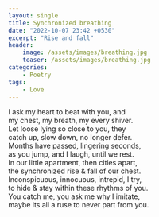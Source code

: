 ```yaml
---
layout: single
title: Synchronized breathing
date: "2022-10-07 23:42 +0530"
excerpt: "Rise and fall"
header:
    image: /assets/images/breathing.jpg
    teaser: /assets/images/breathing.jpg
categories:
    - Poetry
tags:
    - Love
---
```


I ask my heart to beat with you, and  
my chest, my breath, my every shiver.  
Let loose lying so close to you, they  
catch up, slow down, no longer defer.  
Months have passed, lingering seconds,  
as you jump, and I laugh, until we rest.  
In our little apartment, then cities apart,  
the synchronized rise & fall of our chest.  
Inconspicuous, innocuous, intrepid, I try,  
to hide & stay within these rhythms of you.  
You catch me, you ask me why I imitate,  
maybe its all a ruse to never part from you.
